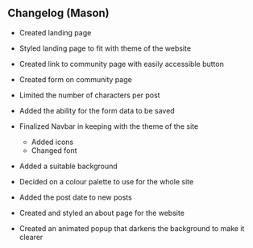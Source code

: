 ## Changelog (Mason)

- Created landing page
- Styled landing page to fit with theme of the website
- Created link to community page with easily accessible button 
- Created form on community page 
- Limited the number of characters per post 
- Added the ability for the form data to be saved
- Finalized Navbar in keeping with the theme of the site
    - Added icons
    - Changed font
- Added a suitable background
- Decided on a colour palette to use for the whole site

- Added the post date to new posts
- Created and styled an about page for the website
- Created an animated popup that darkens the background to make it clearer

